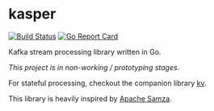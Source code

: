 kasper
======

[![Build Status](https://travis-ci.org/movio/kasper.svg?branch=master)](https://travis-ci.org/movio/kasper)
[![Go Report Card](https://goreportcard.com/badge/github.com/movio/kasper)](https://goreportcard.com/report/github.com/movio/kasper)

Kafka stream processing library written in Go.

*This project is in non-working / prototyping stages.*

For stateful processing, checkout the companion library [kv](https://github.com/movio/kasper/tree/master/kv).

This library is heavily inspired by [Apache Samza](http://samza.apache.org).
